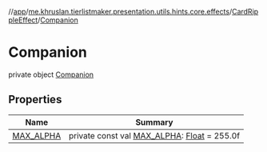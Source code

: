 //[app](../../../../index.md)/[me.khruslan.tierlistmaker.presentation.utils.hints.core.effects](../../index.md)/[CardRippleEffect](../index.md)/[Companion](index.md)

# Companion

private object [Companion](index.md)

## Properties

| Name | Summary |
|---|---|
| [MAX_ALPHA](-m-a-x_-a-l-p-h-a.md) | private const val [MAX_ALPHA](-m-a-x_-a-l-p-h-a.md): [Float](https://kotlinlang.org/api/latest/jvm/stdlib/kotlin/-float/index.html) = 255.0f |
